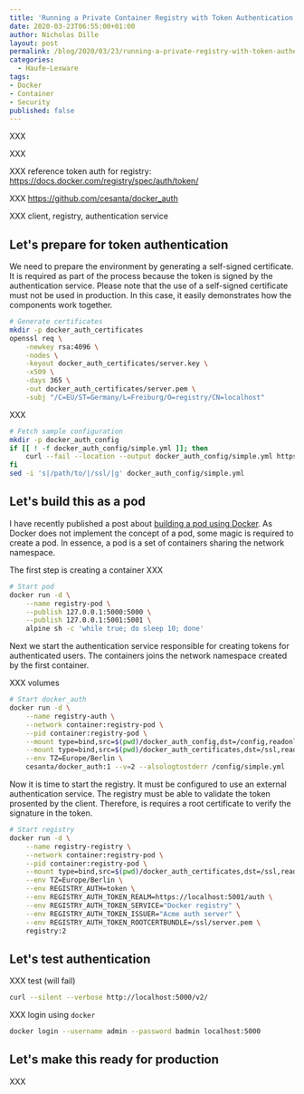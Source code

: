 ```yaml
---
title: 'Running a Private Container Registry with Token Authentication'
date: 2020-03-23T06:55:00+01:00
author: Nicholas Dille
layout: post
permalink: /blog/2020/03/23/running-a-private-registry-with-token-authentication/
categories:
  - Haufe-Lexware
tags:
- Docker
- Container
- Security
published: false
---
```

XXX

<!--more-->

XXX

XXX reference token auth for registry: https://docs.docker.com/registry/spec/auth/token/

XXX https://github.com/cesanta/docker_auth

XXX client, registry, authentication service

## Let's prepare for token authentication

We need to prepare the environment by generating a self-signed certificate. It is required as part of the process because the token is signed by the authentication service. Please note that the use of a self-signed certificate must not be used in production. In this case, it easily demonstrates how the components work together.

```bash
# Generate certificates
mkdir -p docker_auth_certificates
openssl req \
    -newkey rsa:4096 \
    -nodes \
    -keyout docker_auth_certificates/server.key \
    -x509 \
    -days 365 \
    -out docker_auth_certificates/server.pem \
    -subj "/C=EU/ST=Germany/L=Freiburg/O=registry/CN=localhost"
```

XXX

```bash
# Fetch sample configuration
mkdir -p docker_auth_config
if [[ ! -f docker_auth_config/simple.yml ]]; then
    curl --fail --location --output docker_auth_config/simple.yml https://github.com/cesanta/docker_auth/raw/master/examples/simple.yml
fi
sed -i 's|/path/to/|/ssl/|g' docker_auth_config/simple.yml
```

## Let's build this as a pod

I have recently published a post about [building a pod using Docker](/blog/2019/10/11/how-to-use-the-pod-concept-for-an-isolated-environment-in-docker-workshops/). As Docker does not implement the concept of a pod, some magic is required to create a pod. In essence, a pod is a set of containers sharing the network namespace.

The first step is creating a container XXX

```bash
# Start pod
docker run -d \
    --name registry-pod \
    --publish 127.0.0.1:5000:5000 \
    --publish 127.0.0.1:5001:5001 \
    alpine sh -c 'while true; do sleep 10; done'
```

Next we start the authentication service responsible for creating tokens for authenticated users. The containers joins the network namespace created by the first container.

XXX volumes

```bash
# Start docker_auth
docker run -d \
    --name registry-auth \
    --network container:registry-pod \
    --pid container:registry-pod \
    --mount type=bind,src=$(pwd)/docker_auth_config,dst=/config,readonly \
    --mount type=bind,src=$(pwd)/docker_auth_certificates,dst=/ssl,readonly \
    --env TZ=Europe/Berlin \
    cesanta/docker_auth:1 --v=2 --alsologtostderr /config/simple.yml
```

Now it is time to start the registry. It must be configured to use an external authentication service. The registry must be able to validate the token prosented by the client. Therefore, is requires a root certificate to verify the signature in the token.

```bash
# Start registry
docker run -d \
    --name registry-registry \
    --network container:registry-pod \
    --pid container:registry-pod \
    --mount type=bind,src=$(pwd)/docker_auth_certificates,dst=/ssl,readonly \
    --env TZ=Europe/Berlin \
    --env REGISTRY_AUTH=token \
    --env REGISTRY_AUTH_TOKEN_REALM=https://localhost:5001/auth \
    --env REGISTRY_AUTH_TOKEN_SERVICE="Docker registry" \
    --env REGISTRY_AUTH_TOKEN_ISSUER="Acme auth server" \
    --env REGISTRY_AUTH_TOKEN_ROOTCERTBUNDLE=/ssl/server.pem \
    registry:2
```

## Let's test authentication

XXX test (will fail)

```bash
curl --silent --verbose http://localhost:5000/v2/
```

XXX login using `docker`

```bash
docker login --username admin --password badmin localhost:5000
```

## Let's make this ready for production

XXX
